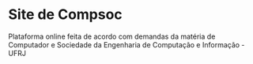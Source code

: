 # Site de Compsoc
Plataforma online feita de acordo com demandas da matéria de Computador e Sociedade da Engenharia de Computação e Informação - UFRJ
